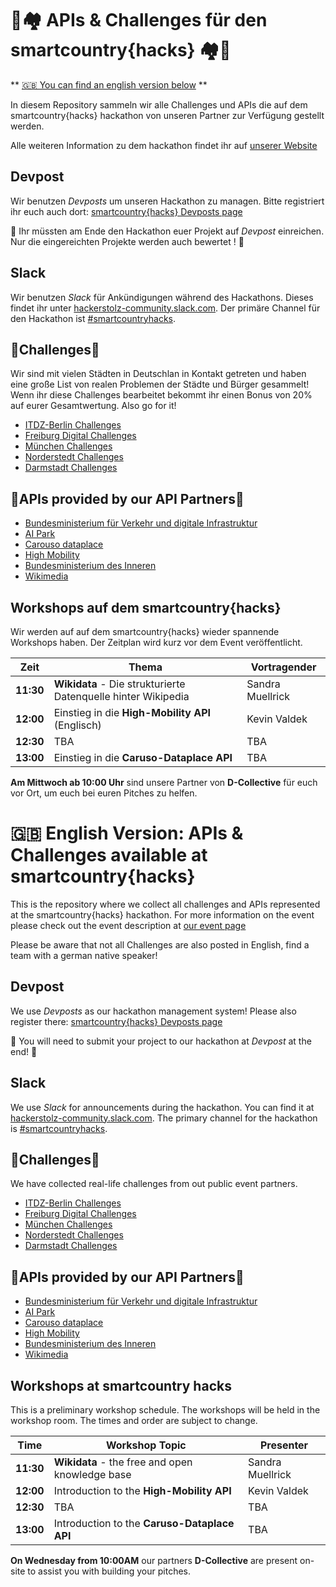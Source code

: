 # :robot:🏘 APIs & Challenges für den  smartcountry{hacks} 🏘:robot:  

** [🇬🇧 You can find an english version below](#-english-version-apis--challenges-available-at-smartcountryhacks) **

In diesem Repository sammeln wir alle Challenges und APIs die auf dem smartcountry{hacks} hackathon von unseren Partner zur Verfügung gestellt werden.

Alle weiteren Information zu dem hackathon findet ihr auf [unserer Website](https://www.smartcountry-hacks.de)

## Devpost

Wir benutzen *Devposts* um unseren Hackathon zu managen. Bitte registriert ihr euch auch dort: [smartcountry{hacks} Devposts page](https://smartcountry-hacks.devpost.com/)

:checkered_flag: Ihr müssten am Ende den Hackathon euer Projekt auf  *Devpost* einreichen. Nur die eingereichten Projekte werden auch bewertet ! :checkered_flag:

## Slack

Wir benutzen *Slack* für Ankündigungen während des Hackathons. Dieses findet ihr unter [hackerstolz-community.slack.com](https://hackerstolz-community.slack.com). Der primäre Channel für den Hackathon ist [#smartcountryhacks](https://hackerstolz-community.slack.com/app_redirect?channel=CE3C8Q9R9).

## :scroll:Challenges:scroll:
Wir sind mit vielen Städten in Deutschlan in Kontakt getreten und haben eine große List von realen Problemen der Städte und Bürger gesammelt! Wenn ihr diese Challenges bearbeitet bekommt ihr einen Bonus von 20% auf eurer Gesamtwertung. Also go for it!

* [ITDZ-Berlin Challenges](https://github.com/hackerstolz/smart-country-hacks-challenges/tree/master/cities/itdz-berlin)
* [Freiburg Digital Challenges](https://github.com/hackerstolz/smart-country-hacks-challenges/tree/master/cities/freiburg)
* [München Challenges](https://github.com/hackerstolz/smart-country-hacks-challenges/tree/master/cities/m%C3%BCnchen)
* [Norderstedt Challenges](https://github.com/hackerstolz/smart-country-hacks-challenges/tree/master/cities/norderstedt)
* [Darmstadt Challenges](https://github.com/hackerstolz/smart-country-hacks-challenges/tree/master/cities/darmstadt)

## 📡APIs provided by our API Partners📡

* [Bundesministerium für Verkehr und digitale Infrastruktur](https://github.com/hackerstolz/smart-country-hacks-challenges/tree/master/partners/verkehrsministerium)
* [AI Park](https://github.com/hackerstolz/smart-country-hacks-challenges/tree/master/partners/ai-park)
* [Carouso dataplace](https://github.com/hackerstolz/smart-country-hacks-challenges/tree/master/partners/caruso-dataplace)
* [High Mobility](https://github.com/hackerstolz/smart-country-hacks-challenges/tree/master/partners/high-mobility)
* [Bundesministerium des Inneren](https://github.com/hackerstolz/smart-country-hacks-challenges/tree/master/partners/innen-ministerium)
* [Wikimedia](https://github.com/hackerstolz/smart-country-hacks-challenges/tree/master/partners/wikimedia)

## Workshops auf dem smartcountry{hacks}

Wir werden auf auf dem smartcountry{hacks} wieder spannende Workshops haben. Der Zeitplan wird kurz vor dem Event veröffentlicht.

| Zeit     | Thema                   | Vortragender  |
| -------- | ------------------------| --------------|
| **11:30**    | **Wikidata** - Die strukturierte Datenquelle hinter Wikipedia | Sandra Muellrick  |
| **12:00**    | Einstieg in die **High-Mobility API** (Englisch) | Kevin Valdek           |
| **12:30**    | TBA                     | TBA           |
| **13:00**    | Einstieg in die **Caruso-Dataplace API** | TBA           |

**Am Mittwoch ab 10:00 Uhr** sind unsere Partner von **D-Collective** für euch vor Ort, um euch bei euren Pitches zu helfen.

# 🇬🇧 English Version: APIs & Challenges available at smartcountry{hacks}
This is the repository where we collect all challenges and APIs represented at the smartcountry{hacks} hackathon.
For more information on the event please check out the event description at [our event page](https://www.smartcountry-hacks.de)

Please be aware that not all Challenges are also posted in English, find a team with a german native speaker!

## Devpost

We use *Devposts* as our hackathon management system! Please also register there: [smartcountry{hacks} Devposts page](https://smartcountry-hacks.devpost.com/)

:checkered_flag: You will need to submit your project to our hackathon at *Devpost* at the end! :checkered_flag:

## Slack

We use *Slack* for announcements during the hackathon. You can find it at [hackerstolz-community.slack.com](https://hackerstolz-community.slack.com). The primary channel for the hackathon is [#smartcountryhacks](https://hackerstolz-community.slack.com/app_redirect?channel=CE3C8Q9R9).

## :scroll:Challenges:scroll:
We have collected real-life challenges from out public event partners. 

* [ITDZ-Berlin Challenges](https://github.com/hackerstolz/smart-country-hacks-challenges/tree/master/cities/itdz-berlin)
* [Freiburg Digital Challenges](https://github.com/hackerstolz/smart-country-hacks-challenges/tree/master/cities/freiburg)
* [München Challenges](https://github.com/hackerstolz/smart-country-hacks-challenges/tree/master/cities/m%C3%BCnchen)
* [Norderstedt Challenges](https://github.com/hackerstolz/smart-country-hacks-challenges/tree/master/cities/norderstedt)
* [Darmstadt Challenges](https://github.com/hackerstolz/smart-country-hacks-challenges/tree/master/cities/darmstadt)

## 📡APIs provided by our API Partners📡

* [Bundesministerium für Verkehr und digitale Infrastruktur](https://github.com/hackerstolz/smart-country-hacks-challenges/tree/master/partners/verkehrsministerium)
* [AI Park](https://github.com/hackerstolz/smart-country-hacks-challenges/tree/master/partners/ai-park)
* [Carouso dataplace](https://github.com/hackerstolz/smart-country-hacks-challenges/tree/master/partners/caruso-dataplace)
* [High Mobility](https://github.com/hackerstolz/smart-country-hacks-challenges/tree/master/partners/high-mobility)
* [Bundesministerium des Inneren](https://github.com/hackerstolz/smart-country-hacks-challenges/tree/master/partners/innen-ministerium)
* [Wikimedia](https://github.com/hackerstolz/smart-country-hacks-challenges/tree/master/partners/wikimedia)


## Workshops at smartcountry hacks

This is a preliminary workshop schedule. The workshops will be held in the workshop room. The times and order are subject to change.

| Time     | Workshop Topic          | Presenter     |
| -------- | ------------------------| --------------|
| **11:30**    | **Wikidata** - the free and open knowledge base | Sandra Muellrick |
| **12:00**    | Introduction to the **High-Mobility API** | Kevin Valdek           |
| **12:30**    | TBA                     | TBA           |
| **13:00**   | Introduction to the **Caruso-Dataplace API** | TBA           |

**On Wednesday from 10:00AM** our partners **D-Collective** are present on-site to assist you with building your pitches.
